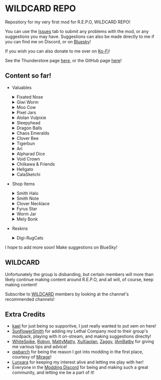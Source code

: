 # WILDCARD REPO

Repository for my very first mod for R.E.P.O, WILDCARD REPO!

You can use the [Issues](https://github.com/TheDebbyCase/REPOWildCardMod/issues) tab to submit any problems with the mod, or any suggestions you may have.
Suggestions can also be made directly to me if you can find me on Discord, or on [Bluesky](https://bsky.app/profile/thedebbycase.bsky.social)!

If you wish you can also donate to me over on [Ko-Fi](https://ko-fi.com/thedebbycase)!

See the Thunderstore page [here](https://thunderstore.io/c/repo/p/deB/WILDCARD_REPO),
or the GitHub page [here](https://github.com/TheDebbyCase/REPOWildCardMod)!

## Content so far!

- Valuables
	<details>
	<summary>Fixated Nose</summary>
	
	Original design by [iamfixated](https://bsky.app/profile/iamfixated.bsky.social),  
	Honk

	![Preview](https://raw.githubusercontent.com/TheDebbyCase/REPOWildCardMod/main/Images/FixatedNosePreview.png)
	
	</details>
	
	<details>
	<summary>Giwi Worm</summary>
	
	Original design by [Giwi](https://www.twitch.tv/giwi),  
	She writhes

	![Preview](https://raw.githubusercontent.com/TheDebbyCase/REPOWildCardMod/main/Images/GiwiWormPreview.png)
	
	</details>

	<details>
	<summary>Moo Cow</summary>
	
	Original design by [kael](https://www.twitch.tv/kael),  
	Don't let it fly away!

	![Preview](https://raw.githubusercontent.com/TheDebbyCase/REPOWildCardMod/main/Images/MooCowPreview.png)
	
	</details>

	<details>
	<summary>Pixel Jars</summary>
	
	Original designs by [kael](https://www.twitch.tv/kael),  
	Tasty...

	![Preview](https://raw.githubusercontent.com/TheDebbyCase/REPOWildCardMod/main/Images/PixelJarPreview.png)
	
	</details>

	<details>
	<summary>Alolan Vulpixie</summary>
	
	Original design by [Game Freak](https://www.gamefreak.co.jp),  
	If you drop her, make sure to drop her again

	![Preview](https://raw.githubusercontent.com/TheDebbyCase/REPOWildCardMod/main/Images/AlolanVulpixiePreview.png)
	
	</details>

	<details>
	<summary>Sleepyhead</summary>
	
	Original design by [Clauvio](https://www.twitch.tv/clauvio)  
	Shhh they sleepin

	![Preview](https://raw.githubusercontent.com/TheDebbyCase/REPOWildCardMod/main/Images/SleepyheadPreview.png)
	
	</details>

	<details>
	<summary>Dragon Balls</summary>
	
	Original designs by [Akira Toriyama](https://en.wikipedia.org/wiki/Akira_Toriyama)  
	Collect all 7!

	![Preview](https://raw.githubusercontent.com/TheDebbyCase/REPOWildCardMod/main/Images/DragonBallPreview.png)
	
	</details>

	<details>
	<summary>Chaos Emeralds</summary>
	
	Original design by [semiwork](https://semiwork.se/)  
	Collect all 7 AND go fast!

	![Preview](https://raw.githubusercontent.com/TheDebbyCase/REPOWildCardMod/main/Images/ChaosEmeraldPreview.png)
	
	</details>

	<details>
	<summary>Clover Bee</summary>
	
	Original design by [Cloverinari](https://www.twitch.tv/cloverinari)  
	Fly like a bee, sting like a bee

	![Preview](https://raw.githubusercontent.com/TheDebbyCase/REPOWildCardMod/main/Images/CloverBeePreview.png)
	
	</details>

	<details>
	<summary>Tigerbun</summary>
	
	Original design by [FairyLatte](https://www.twitch.tv/fairylatte)  
	This one bites back

	![Preview](https://raw.githubusercontent.com/TheDebbyCase/REPOWildCardMod/main/Images/TigerbunPreview.png)
	
	</details>

	<details>
	<summary>Ari</summary>
	
	Original design by [JaidenAnimations](https://www.youtube.com/channel/UCGwu0nbY2wSkW8N-cghnLpA)  
	Be nice this one's real

	![Preview](https://raw.githubusercontent.com/TheDebbyCase/REPOWildCardMod/main/Images/AriPreview.png)
	
	</details>

	<details>
	<summary>Alpharad Dice</summary>
	
	Original design by [Nintendo](https://www.nintendo.com)  
	Gambling! In R.E.P.O?

	![Preview](https://raw.githubusercontent.com/TheDebbyCase/REPOWildCardMod/main/Images/AlpharadDicePreview.png)
	
	</details>

	<details>
	<summary>Void Crown</summary>
	
	Original design by Unknown, if anyone knows who made Void's YouTube banner let me know  
	A crown for the greatest of gamers

	![Preview](https://raw.githubusercontent.com/TheDebbyCase/REPOWildCardMod/main/Images/VoidCrownPreview.png)
	
	</details>

	<details>
	<summary>Chiikawa & Friends</summary>
	
	Original designs by [Nagano](https://x.com/ngnchiikawa)  
	All of the Chiikawa cast (the small ones) as an homage to [JaidenAnimations](https://www.youtube.com/@jaidenanimations)' love for them!

	![Preview](https://raw.githubusercontent.com/TheDebbyCase/REPOWildCardMod/main/Images/ChiikawaPreview.png)
	
	</details>

	<details>
	<summary>Hellgato</summary>
	
	Original design by [Oniimely](https://oniimely.carrd.co/)  
	You win some you lose some!

	![Preview](https://raw.githubusercontent.com/TheDebbyCase/REPOWildCardMod/main/Images/HellgatoPreview.png)
	
	</details>

	<details>
	<summary>CalaSketchi</summary>
	
	Original design by [Marikyuun](https://www.twitch.tv/marikyuun)  
	You'd better take care of it!

	![Preview](https://raw.githubusercontent.com/TheDebbyCase/REPOWildCardMod/main/Images/CalaSketchiPreview.png)
	
	</details>

- Shop Items
	<details>
	<summary>Smith Halo</summary>
	
	Original design by [kael](https://www.twitch.tv/kael),  
	It may be melting but it still packs a punch

	![Preview](https://raw.githubusercontent.com/TheDebbyCase/REPOWildCardMod/main/Images/SmithHaloPreview.png)
	
	</details>

	<details>
	<summary>Smith Note</summary>
	
	Original design by me!  
	Not to be taken seriously

	![Preview](https://raw.githubusercontent.com/TheDebbyCase/REPOWildCardMod/main/Images/SmithNotePreview.png)
	
	</details>

	<details>
	<summary>Clover Necklace</summary>
	
	Original designs by [hodusae](https://hodusae.carrd.co/)  
	Yes the bees

	![Preview](https://raw.githubusercontent.com/TheDebbyCase/REPOWildCardMod/main/Images/CloverNecklacePreview.png)
	
	</details>

	<details>
	<summary>Fyrus Star</summary>
	
	Design inspired by [sketchyy](https://x.com/sketchyypng)  
	The practicality is questionable

	![Preview](https://raw.githubusercontent.com/TheDebbyCase/REPOWildCardMod/main/Images/FyrusStarPreview.png)
	
	</details>

	<details>
	<summary>Worm Jar</summary>
	
	Original design by me! Associated worm designed by [Giwi](https://www.twitch.tv/giwi)
	She spreads

	![Preview](https://raw.githubusercontent.com/TheDebbyCase/REPOWildCardMod/main/Images/WormJarPreview.png)
	
	</details>

	<details>
	<summary>Mely Bonk</summary>
	
	Original design by [Oniimely](https://oniimely.carrd.co/)  
	It'll make you jump for joy

	![Preview](https://raw.githubusercontent.com/TheDebbyCase/REPOWildCardMod/main/Images/MelyBonkPreview.png)
	
	</details>

- Reskins
	<details>
	<summary>Digi-RugCats</summary>
	
	Original designs by [kael](https://www.twitch.tv/kael),  
	Maybe now you want to kill them less..?

	![Preview](https://raw.githubusercontent.com/TheDebbyCase/REPOWildCardMod/main/Images/DigiRugCatPreview.png)
	
	</details>

I hope to add more soon! Make suggestions on BlueSky!

## WILDCARD

Unfortunately the group is disbanding, but certain members will more than likely continue making content around R.E.P.O, and all will, of course, keep making content!

Subscribe to [WILDCARD](https://www.youtube.com/@WILDCARDorg) members by looking at the channel's recommended channels!

## Extra Credits

- [kael](https://bsky.app/profile/kael3.bsky.social) for just being so supportive, I just really wanted to put xem on here!
- [SunflowerSmith](https://www.twitch.tv/sunflowersmith) for adding my Lethal Company mod to their group's modpack, playing with it on-stream, and making suggestions directly!
- [WhiteSpike](https://thunderstore.io/c/lethal-company/p/WhiteSpike), [Robyn](https://thunderstore.io/c/lethal-company/p/Mom_Llama), [MattyMatty](https://thunderstore.io/c/lethal-company/p/mattymatty/), [XuXiaolan](https://thunderstore.io/c/lethal-company/p/XuXiaolan), [Zaggy](https://thunderstore.io/c/lethal-company/p/Zaggy1024), [IAmBatby](https://thunderstore.io/c/lethal-company/p/IAmBatby/) for giving me various tips and advice!
- [qwbarch](https://thunderstore.io/c/lethal-company/p/qwbarch) for being the reason I got into modding in the first place, courtesy of [Mirage](https://thunderstore.io/c/lethal-company/p/qwbarch/Mirage)!
- [Lunxara](https://www.twitch.tv/lunxara) for keeping my interest alive and letting me play with her!
- Everyone in the [Modding Discord](https://discord.gg/lcmod) for being and making such a great community, and letting me be a part of it!